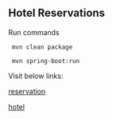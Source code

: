 ## Hotel Reservations

Run commands

```maven
 mvn clean package
```

```maven
 mvn spring-boot:run
```
Visit below links:

[reservation](http://localhost:8080/reservation)

[hotel](http://localhost:8080/hotel)